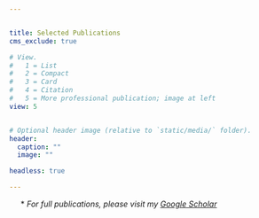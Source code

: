 ```yaml
---


title: Selected Publications
cms_exclude: true

# View.
#   1 = List
#   2 = Compact
#   3 = Card
#   4 = Citation
#   5 = More professional publication; image at left
view: 5


# Optional header image (relative to `static/media/` folder).
header:
  caption: ""
  image: ""

headless: true

---
```

$\quad$ \* *For full publications, please visit my [Google Scholar](https://scholar.google.ca/citations?user=gU429joAAAAJ&hl=en)*